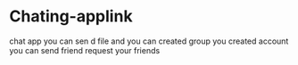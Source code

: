 # Chating-applink
 chat app you can sen d file and you can created group you created account you can send friend request your friends
